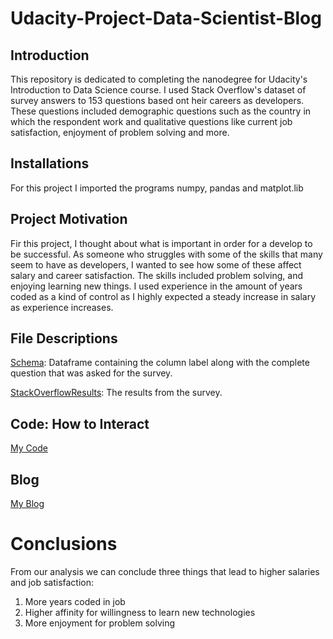 # Udacity-Project-Data-Scientist-Blog

## Introduction

This repository is dedicated to completing the nanodegree for Udacity's Introduction to Data Science course. I used Stack Overflow's dataset of survey answers to 153 questions based ont heir careers as developers. These questions included demographic questions such as the country in which the respondent work and qualitative questions like current job satisfaction, enjoyment of problem solving and more.

## Installations

For this project I imported the programs numpy, pandas and matplot.lib

## Project Motivation

Fir this project, I thought about what is important in order for a develop to be successful. As someone who struggles with some of the skills that many seem to have as developers, I wanted to see how some of these affect salary and career satisfaction. The skills included problem solving, and enjoying learning new things. I used experience in the amount of years coded as a kind of control as I highly expected a steady increase in salary as experience increases.

## File Descriptions

[Schema](https://github.com/seanhorner21/Udacity-Build-a-Data-Scientist-Blog-Project/blob/main/survey_results_schema.csv): Dataframe containing the column label along with the complete question that was asked for the survey.

[StackOverflowResults](downloads/archive(1)/survey_results_public.csv): The results from the survey.

## Code: How to Interact

[My Code](https://github.com/seanhorner21/Udacity-Build-a-Data-Scientist-Blog-Project/blob/main/Blog%20Post%20Project%20Code.py)

## Blog

[My Blog](https://medium.com/@seanh21/could-an-open-mindset-and-ability-to-problem-solve-increase-salary-5c404fb0e516)

# Conclusions

From our analysis we can conclude three things that lead to higher salaries and job satisfaction:

1. More years coded in job
2. Higher affinity for willingness to learn new technologies
3. More enjoyment for problem solving
